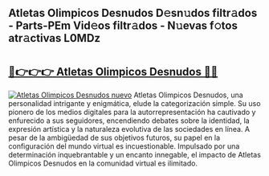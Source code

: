 ## Atletas Olimpicos Desnudos D𝚎sn𝚞dos filtr𝚊dos - Parts-PEm Vid𝚎os filtr𝚊dos - N𝚞evas f𝚘tos atr𝚊ctivas L0MDz

# <h2><a href="http://mb40yfm.tromn.icu/?c=Atletas+Olimpicos+Desnudos">🔗👉👉👉 Atletas Olimpicos Desnudos 🔗🔗</a></h2>

[![Atletas Olimpicos Desnudos nuevo](https://i.imgur.com/pEAQMta.gif)](http://mb40yfm.tromn.icu/?c=Atletas+Olimpicos+Desnudos)
Atletas Olimpicos Desnudos, una personalidad intrigante y enigmática, elude la categorización simple. Su uso pionero de los medios digitales para la autorrepresentación ha cautivado y enfurecido a sus seguidores, encendiendo debates sobre la identidad, la expresión artística y la naturaleza evolutiva de las sociedades en línea. A pesar de la ambigüedad de sus objetivos futuros, su papel en la configuración del mundo virtual es incuestionable. Impulsado por una determinación inquebrantable y un encanto innegable, el impacto de Atletas Olimpicos Desnudos en la comunidad virtual es ilimitado.
